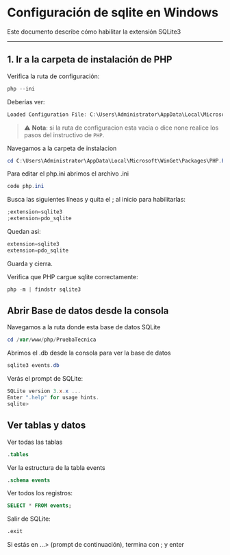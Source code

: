 # Configuración de sqlite en Windows

Este documento describe cómo habilitar la extensión SQLite3 

---


## 1. Ir a la carpeta de instalación de PHP

Verifica la ruta de configuración:

```powershell
php --ini

```

Deberías ver:

```powershell
Loaded Configuration File: C:\Users\Administrator\AppData\Local\Microsoft\WinGet\Packages\PHP.PHP.8.4_Microsoft.Winget.Source_8wekyb3d8bbwe\php.ini

```
> ⚠️ **Nota**: si la ruta de configuracion esta vacia o dice none realice los pasos del instructivo de `PHP`.

Navegamos a la carpeta de instalacion

```powershell
cd C:\Users\Administrator\AppData\Local\Microsoft\WinGet\Packages\PHP.PHP.8.4_Microsoft.Winget.Source_8wekyb3d8bbwe

```

Para editar el php.ini abrimos el archivo .ini

```powershell
code php.ini

```

Busca las siguientes líneas y quita el ; al inicio para habilitarlas:

```powershell
;extension=sqlite3
;extension=pdo_sqlite

```

Quedan asi:

```powershell
extension=sqlite3
extension=pdo_sqlite

```

Guarda y cierra.

Verifica que PHP cargue sqlite correctamente:

```powershell
php -m | findstr sqlite3

```

## **Abrir Base de datos desde la consola**

Navegamos a la ruta donde esta base de datos SQLite

```powershell
cd /var/www/php/PruebaTecnica

```

Abrimos el .db desde la consola para ver la base de datos

```powershell
sqlite3 events.db

```

Verás el prompt de SQLite:
```powershell
SQLite version 3.x.x ...
Enter ".help" for usage hints.
sqlite>

```

## **Ver tablas y datos**

Ver todas las tablas
```sql
.tables

```

Ver la estructura de la tabla events
```sql
.schema events

```

Ver todos los registros:
```sql
SELECT * FROM events;

```

Salir de SQLite:
```sql
.exit

```

Si estás en ...> (prompt de continuación), termina con ; y enter
